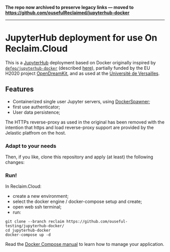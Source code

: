 __The repo now archived to preserve legacy links — moved to https://github.com/ousefulReclaimed/jupyterhub-docker__

---

# JupyterHub deployment for use On Reclaim.Cloud

This is a [JupyterHub](https://jupyter.org/hub) deployment based on
Docker originally inspired by [`defeo/jupyterhub-docker`](https://github.com/defeo/jupyterhub-docker) (described [here](https://opendreamkit.org/2018/10/17/jupyterhub-docker/)), partially funded by the EU H2020 project [OpenDreamKit](https://opendreamkit.org/), and as used at the [Université de
Versailles](https://jupyter.ens.uvsq.fr/).

## Features

- Containerized single user Jupyter servers, using
  [DockerSpawner](https://github.com/jupyterhub/dockerspawner);
- first use authenticator;
- User data persistence;

The HTTPs reverse-proxy as used in the original has been removed with the intention that https and load reverse-proxy support are provided by the Jelastic platfrom on the host.

### Adapt to your needs

Then, if you like, clone this repository and apply (at least) the
following changes:


### Run!

In Reclaim.Cloud:

- create a new environment;
- select the docker engine / docker-compose setup and create;
- open web ssh terminal;
- run:

```
git clone --branch reclaim https://github.com/ouseful-testing/jupyterhub-docker/
cd jupyterhub-docker
docker-compose up -d
```

Read the [Docker Compose manual](https://docs.docker.com/compose/) to
learn how to manage your application.
